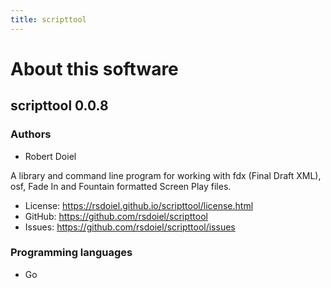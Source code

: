 ```yaml
---
title: scripttool
---
```


About this software
===================

scripttool 0.0.8
----------------

### Authors

- Robert Doiel

A library and command line program for working with fdx (Final Draft
XML), osf, Fade In and Fountain formatted Screen Play files.


- License: https://rsdoiel.github.io/scripttool/license.html
- GitHub: https://github.com/rsdoiel/scripttool
- Issues: https://github.com/rsdoiel/scripttool/issues


### Programming languages

- Go


